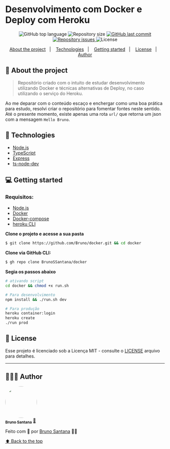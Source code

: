 # Desenvolvimento com Docker e Deploy com Heroku
<p align="center">
  <img alt="GitHub top language" src="https://img.shields.io/github/languages/top/BrunoSSantana/docker">
  
  <img alt="Repository size" src="https://img.shields.io/github/repo-size/BrunoSSantana/docker">
  
  <a href="https://github.com/BrunoSSantana/docker/commits/master">
    <img alt="GitHub last commit" src="https://img.shields.io/github/last-commit/BrunoSSantana/docker">
  </a>
  
  <a href="https://github.com/BrunoSSantana/docker/issues">
    <img alt="Repository issues" src="https://img.shields.io/github/issues/BrunoSSantana/docker">
  </a>
  
  <img alt="License" src="https://img.shields.io/github/license/BrunoSSantana/docker">
</p>

<p align="center">
  <a href="#-about-the-project">About the project</a>&nbsp;&nbsp;&nbsp;|&nbsp;&nbsp;&nbsp;
  <a href="#-technologies">Technologies</a>&nbsp;&nbsp;&nbsp;|&nbsp;&nbsp;&nbsp;
  <a href="#-getting-started">Getting started</a>&nbsp;&nbsp;&nbsp;|&nbsp;&nbsp;&nbsp;
  <a href="#-license">License</a>&nbsp;&nbsp;&nbsp;|&nbsp;&nbsp;&nbsp;
  <a href="#-author">Author</a>
</p>

## 📜 About the project

> Repositório criado com o intuito de estudar desenvolvimento utilizando Docker e técnicas alternativas de Deploy, no caso utilizando o serviço do Heroku.

Ao me deparar com o conteúdo escaço e enchergar como uma boa prática para estudo, resolvi criar o repositório para fomentar fontes neste sentido.
Até o presente momento, existe apenas uma rota `url/` que retorna um json com a mensagem `Hello Bruno`.

## 🚀 Technologies
- [Node.js](https://nodejs.org/en/)
- [TypeScript](https://www.typescriptlang.org/)
- [Express](https://expressjs.com/pt-br/)
- [ts-node-dev](https://www.npmjs.com/package/ts-node-dev)

## 💻 Getting started

### Requisitos:

- [Node.js](https://nodejs.org/en/)
- [Docker](https://www.docker.com/)
- [Docker-compose](https://docs.docker.com/compose/)
- [heroku CLI](https://devcenter.heroku.com/articles/heroku-cli)

**Clone o projeto e acesse a sua pasta**
```bash
$ git clone https://github.com/Bruno/docker.git && cd docker
```

**Clone via GitHub CLI:**
```bash
$ gh repo clone BrunoSSantana/docker
```

**Segia os passos abaixo**
```sh
# ativando script
cd docker && chmod +x run.sh

# Para desenvolvimento
npm install && ./run.sh dev

# Para produção
heroku container:login
heroku create
./run prod
```

## 📝 License

Esse projeto é licenciado sob a Licença MIT - consulte o [LICENSE](LICENSE) arquivo para detalhes.

---
## 👨🏻‍💻 Author
<a href="https://github.com/BrunoSSantana/">
 <img style="border-radius: 50%;" src="https://avatars.githubusercontent.com/u/61945340?s=400&u=882004ebbccf5ae04e55fe4b27a5e704c3a95bab&v=4" width="100px;" alt=""/>
 <br />
 <sub><b>Bruno Santana</b></sub></a> <a href="https://github.com/BrunoSSantana/" title="Rocketseat">🚀</a>

Feito com 💜 por [Bruno Santana](https://www.linkedin.com/in/bruno-santanas/) 👋🏽

[⬆ Back to the top](#-about-the-project)
